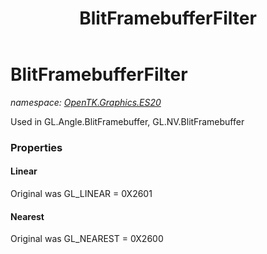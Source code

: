 ﻿---
title: BlitFramebufferFilter
---

# BlitFramebufferFilter
_namespace: [OpenTK.Graphics.ES20](N-OpenTK.Graphics.ES20.html)_

Used in GL.Angle.BlitFramebuffer, GL.NV.BlitFramebuffer



### Properties

#### Linear
Original was GL_LINEAR = 0X2601
#### Nearest
Original was GL_NEAREST = 0X2600

